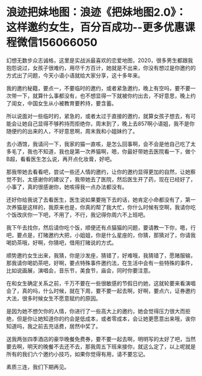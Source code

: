 # 浪迹把妹地图：浪迹《把妹地图2.0》：这样邀约女生，百分百成功--更多优惠课程微信156066050

幻想无数步众志诚格，这里是实战派最喜欢的恋爱地图，2020，很多男生都跟我抱怨说过，女孩子很难约，用尽千方百计，她就是不出来，你没有想过是你邀约的方式出了问题，今天小语小语就给大家分享，这十多年来。

我的邀约秘籍，要点一，不要临时的邀约，或者紧急邀约，晚上有空吗，要不要一次带一下，就算什么事都没有，也不想显得一下就被你约出去，不好意思，晚上约了闺女，中国女生从小被教育要矜持，要含蓄。

所以说面对一些临时的，紧急的，或者太过于直接的邀约，就算女孩子想去，有可能会让她自己显得不够矜持而拒绝你，周末到了，晚上去857啊小语姐，我不是你随便约的出来的人，不好意思啊，周末我和小姐妹约了。

去小酒馆，我请问一下，我家的猫一直咳，是怎么回事啊，会不会是他自己吃了太多毛了，我也不知道，我也是第一次养猫啊，嗯，你最好带她去医院看一下，做个B超，看看医生怎么说，再开点化妆膏，好吧。

那我带她去看看吧，尝试一些还人情的邀约，让你的邀约显得更加的自然，让她察觉不到，太感谢你的建议了，我带她去了医院，然后医生开了药，现在已经好了，小事了，真的很感谢你，她咳得我一点办法都没有。

还好你给我说了去看医生，医生说如果要拖下去的话，她肯定小命都没有了，第一次养猫是这样的，我原来也是，你真的帮了我大忙，你什么时候有空啊，我请你吃个饭改庆你一下吧，不用了，不行，我记得你周六不上班吧。

我下午去找你，然后请你吃个饭，顺便还有点猫猫的问题，要请教一下你，嗯，行吧，要点是，打赌邀约大把，小姐姐，你是什么星座的，你猜，那猜对了，你请我喝奶茶哦，好啊，你猜吧，借用打赌说的方式。

顺势邀约女生出来，我猜，你是沙发座，猜错了，好难哦，我猜错了，愿赌服输，那我请你喝奶茶吧，好啊，要点特殊事件邀约法，在生活中会有一些特殊的事件，比如说画展，演唱会，音乐节，美食节，庙会，同时你要注意。

在和女生确定关系之前，千万不要在一些很敏感的节假日约她，这就轮要来看演唱会了，真的吗，什么时候，就在下周，要不要一起去啊，好啊，要点六，证券邀约大法，很多时候女生不愿意赋约的原因。

是因为她不想欠你的人情，你进行了一些高大上的邀约，她会觉得压力很大而拒绝，但是你让她知道你的约会是低成本，或者零成本，会让她更愿意出来哦，诶你知道吗，我之前去充话费，居然中奖了。

送我两张四季酒店的豪华晚餐免费券，要不要一起去啊，明明写的太好了吧，当然要去啊，明天的晚餐不去还不去，那我周五下班来接你，就这么定了，以上呢就是所有的我们六个邀约小技巧，如果你觉得有用，请不要忘记。

素质三连，我们下期再见。